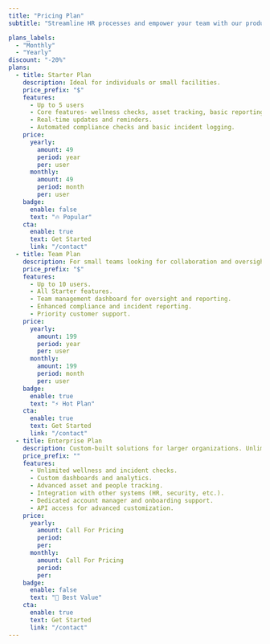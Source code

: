 ```yaml
---
title: "Pricing Plan"
subtitle: "Streamline HR processes and empower your team with our products. Effortlessly manage employee data, and more."

plans_labels:
  - "Monthly"
  - "Yearly"
discount: "-20%"
plans:
  - title: Starter Plan
    description: Ideal for individuals or small facilities.
    price_prefix: "$"
    features:
      - Up to 5 users
      - Core features- wellness checks, asset tracking, basic reporting.
      - Real-time updates and reminders.
      - Automated compliance checks and basic incident logging.
    price:
      yearly:
        amount: 49
        period: year
        per: user
      monthly:
        amount: 49
        period: month
        per: user
    badge:
      enable: false
      text: "🔥 Popular"
    cta:
      enable: true
      text: Get Started
      link: "/contact"
  - title: Team Plan
    description: For small teams looking for collaboration and oversight.
    price_prefix: "$"
    features:
      - Up to 10 users.
      - All Starter features.
      - Team management dashboard for oversight and reporting.
      - Enhanced compliance and incident reporting.
      - Priority customer support.
    price:
      yearly:
        amount: 199
        period: year
        per: user
      monthly:
        amount: 199
        period: month
        per: user
    badge:
      enable: true
      text: "⚡ Hot Plan"
    cta:
      enable: true
      text: Get Started
      link: "/contact"
  - title: Enterprise Plan
    description: Custom-built solutions for larger organizations. Unlimited users and custom features to meet specific needs.
    price_prefix: ""
    features:
      - Unlimited wellness and incident checks.
      - Custom dashboards and analytics.
      - Advanced asset and people tracking.
      - Integration with other systems (HR, security, etc.).
      - Dedicated account manager and onboarding support.
      - API access for advanced customization.
    price:
      yearly:
        amount: Call For Pricing
        period: 
        per: 
      monthly:
        amount: Call For Pricing
        period: 
        per: 
    badge:
      enable: false
      text: "🚀 Best Value"
    cta:
      enable: true
      text: Get Started
      link: "/contact"
---
```

